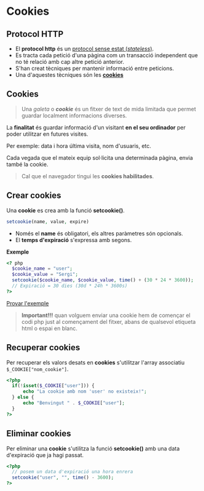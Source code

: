 <!-- notoc -->

# Cookies

## Protocol HTTP

* El  **protocol http** és un [protocol sense estat (*stateless*)](https://es.wikipedia.org/wiki/Protocolo_sin_estado).
* Es tracta cada petició d'una pàgina com un transacció independent que no té relació amb cap altre petició anterior.
* S'han creat tècniques per mantenir informació entre peticions.
* Una d'aquestes tècniques són les [**cookies**](http://php.net/manual/es/features.cookies.php)

## Cookies

> Una *galeta* o ***cookie*** és un fitxer de text de mida limitada que permet guardar localment informacions diverses.

La **finalitat** és guardar informació d'un visitant **en el seu ordinador** per poder utilitzar en futures visites.
 
Per exemple: data i hora última visita, nom d'usuaris, etc.

Cada vegada que el mateix equip sol·licita una determinada pàgina, envia també la cookie.

> Cal que el navegador tingui les **cookies habilitades**.

## Crear cookies

Una **cookie** es crea amb la funció **setcookie()**.

```php
setcookie(name, value, expire)
```
* Només el **name** és obligatori, els altres paràmetres són opcionals.
* El **temps d'expiració** s'expressa amb segons.

**Exemple**

```php
<? php
  $cookie_name = "user";
  $cookie_value = "Sergi";
  setcookie($cookie_name, $cookie_value, time() + (30 * 24 * 3600)); 
  // Expiració = 30 dies (30d * 24h * 3600s)
?>
```

[Provar l'exemple](https://www.w3schools.com/php/showphp.asp?filename=demo_cookie1)


> **Important!!!** quan volguem enviar una cookie hem de començar el codi php just al començament del fitxer, abans de qualsevol etiqueta html o espai en blanc.

## Recuperar cookies

Per recuperar els valors desats en **cookies** s'utilitzar l'array associatiu `$_COOKIE["nom_cookie"]`.

```php
<?php
  if(!isset($_COOKIE["user"])) {
      echo "La cookie amb nom 'user' no existeix!";
  } else {
      echo "Benvingut " . $_COOKIE["user"];
  }
?>
```

## Eliminar cookies

Per eliminar una **cookie** s'utilitza la funció **setcookie()** amb una data d'expiració que ja hagi passat.

```php
<?php
  // posem un data d'expiració una hora enrera
  setcookie("user", "", time() - 3600);
?>
```

